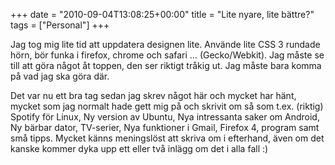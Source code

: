 +++
date = "2010-09-04T13:08:25+00:00"
title = "Lite nyare, lite bättre?"
tags = ["Personal"]
+++

Jag tog mig lite tid att uppdatera designen lite. Använde lite CSS 3 rundade hörn, bör funka i firefox, chrome och safari &#8230; (Gecko/Webkit). Jag måste se till att göra något åt toppen, den ser riktigt tråkig ut. Jag måste bara komma på vad jag ska göra där.

Det var nu ett bra tag sedan jag skrev något här och mycket har hänt, mycket som jag normalt hade gett mig på och skrivit om så som t.ex. (riktig) Spotify för Linux, Ny version av Ubuntu, Nya intressanta saker om Android, Ny bärbar dator, TV-serier, Nya funktioner i Gmail, Firefox 4, program samt små tipps. Mycket känns meningslöst att skriva om i efterhand, även om det kanske kommer dyka upp ett eller två inlägg om det i alla fall :) 

<small></small>

